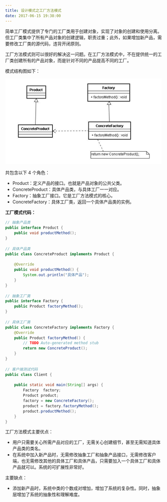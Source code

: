 ```yaml
---
title: 设计模式之工厂方法模式
date: 2017-06-15 19:38:00
---
```


简单工厂模式提供了专门的工厂类用于创建对象，实现了对象的创建和使用分离。但工厂类集中了所有产品对象的创建逻辑，职责过重；此外，如果增加新产品，需要修改工厂类的源代码，违背开闭原则。

工厂方法模式则可以很好的解决这一问题。在工厂方法模式中，不在提供统一的工厂类创建所有的产品对象，而是针对不同的产品提高不同的工厂。

模式结构图如下：

![](https://raw.githubusercontent.com/zywudev/blog-source/master/image/factory-method-pattern.jpg)

共包含以下 4 个角色：

- Product：定义产品的接口。也就是产品对象的公共父类。
- ConcreteProduct：具体产品类，与具体工厂一一对应。
- Factory：抽象工厂接口。它是工厂方法模式的核心。
- ConcreteFactory：具体工厂类，返回一个具体产品类的实例。


**工厂模式代码：**

```java
// 抽象产品类
public interface Product {
	public void productMethod();
}

// 具体产品类
public class ConcreteProduct implements Product {

	@Override
	public void productMethod() {
		System.out.println("具体产品");
	}
}

// 抽象工厂类
public interface Factory {
	public Product factoryMethod(); 
}

// 具体工厂类
public class ConcreteFactory implements Factory { 
	@Override
	public Product factoryMethod() {
		// TODO Auto-generated method stub
		return new ConcreteProduct();
	}
}

// 客户端测试代码
public class Client {

	public static void main(String[] args) {
		Factory  factory;
		Product product;
		factory = new ConcreteFactory();
		product = factory.factoryMethod();
		product.productMethod();
	}
}
```

工厂方法模式主要优点：

- 用户只需要关心所需产品对应的工厂，无需关心创建细节，甚至无需知道具体产品类的类名。
- 在系统中加入新产品时，无需修改抽象工厂和抽象产品接口，无需修改客户端，也无需修改其他的具体工厂和具体产品，只需要加入一个具体工厂和具体产品就可以。系统的可扩展性非常好。

主要缺点：

- 添加新产品时，系统中类的个数成对增加，增加了系统的复杂性。同时，抽象层增加了系统的抽象性和理解难度。



